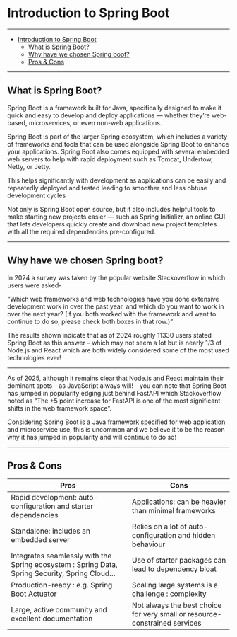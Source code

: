 
# Introduction to Spring Boot

---

- [Introduction to Spring Boot](#introduction-to-spring-boot)
  - [What is Spring Boot?](#what-is-spring-boot)
  - [Why have we chosen Spring boot?](#why-have-we-chosen-spring-boot)
  - [Pros & Cons](#pros--cons)

---

## What is Spring Boot?

Spring Boot is a framework built for Java, specifically designed to make it quick and easy to develop and deploy applications — whether they’re web-based, microservices, or even non-web applications.

Spring Boot is part of the larger Spring ecosystem, which includes a variety of frameworks and tools that can be used alongside Spring Boot to enhance your applications. Spring Boot also comes equipped with several embedded web servers to help with rapid deployment such as Tomcat, Undertow, Netty, or Jetty. 

This helps significantly with development as applications can be easily and repeatedly deployed and tested leading to smoother and less obtuse development cycles

Not only is Spring Boot open source, but it also includes helpful tools to make starting new projects easier — such as Spring Initializr, an online GUI that lets developers quickly create and download new project templates with all the required dependencies pre-configured.

---

## Why have we chosen Spring boot?

In 2024 a survey was taken by the popular website Stackoverflow in which users were asked-

“Which web frameworks and web technologies have you done extensive development work in over the past year, and which do you want to work in over the next year? (If you both worked with the framework and want to continue to do so, please check both boxes in that row.)”

The results shown indicate that as of 2024 roughly 11330 users stated Spring Boot as this answer – which may not seem a lot but is nearly 1/3 of Node.js and React which are both widely considered some of the most used technologies ever!

---

As of 2025, although it remains clear that Node.js and React maintain their dominant spots – as JavaScript always will! – you can note that Spring Boot has jumped in popularity edging just behind FastAPI which Stackoverflow noted as “The +5 point increase for FastAPI is one of the most significant shifts in the web framework space”.

Considering Spring Boot is a Java framework specified for web application and microservice use, this is uncommon and we believe it to be the reason why it has jumped in popularity and will continue to do so!

---

## Pros & Cons

| Pros | Cons                                                                                                                                                                                                                                                                                                  |
|---|---|
| Rapid development: auto-configuration and starter dependencies  | Applications: can be heavier than minimal frameworks |
| Standalone: includes an embedded server | Relies on a lot of auto-configuration and hidden behaviour |
| Integrates seamlessly with the Spring ecosystem : Spring Data, Spring Security, Spring Cloud… | Use of starter packages can lead to dependency bloat | 
| Production-ready : e.g. Spring Boot Actuator | Scaling large systems is a challenge : complexity |
| Large, active community and excellent documentation | Not always the best choice for very small or resource-constrained services |
